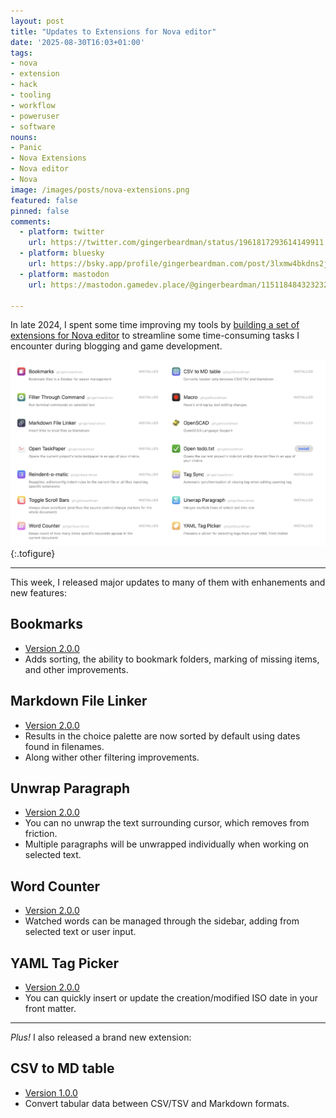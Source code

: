 ```yaml
---
layout: post
title: "Updates to Extensions for Nova editor"
date: '2025-08-30T16:03+01:00'
tags:
- nova
- extension
- hack
- tooling
- workflow
- poweruser
- software
nouns:
- Panic
- Nova Extensions
- Nova editor
- Nova
image: /images/posts/nova-extensions.png
featured: false
pinned: false
comments:
  - platform: twitter
    url: https://twitter.com/gingerbeardman/status/1961817293614149911
  - platform: bluesky
    url: https://bsky.app/profile/gingerbeardman.com/post/3lxmw4bkdns2j
  - platform: mastodon
    url: https://mastodon.gamedev.place/@gingerbeardman/115118484323232576

---
```


In late 2024, I spent some time improving my tools by [building a set of extensions for Nova editor](/2024/10/17/extensions-for-nova-editor/) to streamline some time-consuming tasks I encounter during blogging and game development.

![IMG](/images/posts/nova-extensions.png "My current list of extensions for Nova editor")
{:.tofigure}

----

This week, I released major updates to many of them with enhanements and new features:

## Bookmarks

- [Version 2.0.0](https://extensions.panic.com/extensions/com.gingerbeardman/com.gingerbeardman.Bookmarks/)
- Adds sorting, the ability to bookmark folders, marking of missing items, and other improvements.

## Markdown File Linker

- [Version 2.0.0](https://extensions.panic.com/extensions/com.gingerbeardman/com.gingerbeardman.MarkdownFileLinker/)
- Results in the choice palette are now sorted by default using dates found in filenames.
- Along wither other filtering improvements.

## Unwrap Paragraph

- [Version 2.0.0](https://extensions.panic.com/extensions/com.gingerbeardman/com.gingerbeardman.unwraptext/)
- You can no unwrap the text surrounding cursor, which removes from friction.
- Multiple paragraphs will be unwrapped individually when working on selected text.

## Word Counter

- [Version 2.0.0](https://extensions.panic.com/extensions/com.gingerbeardman/com.gingerbeardman.wordcounter/)
- Watched words can be managed through the sidebar, adding from selected text or user input. 

## YAML Tag Picker

- [Version 2.0.0](https://extensions.panic.com/extensions/com.gingerbeardman/com.gingerbeardman.YAMLTagPicker/)
- You can quickly insert or update the creation/modified ISO date in your front matter.

----

*Plus!* I also released a brand new extension: 

## CSV to MD table

- [Version 1.0.0](https://extensions.panic.com/extensions/com.gingerbeardman/com.gingerbeardman.csv2md/)
- Convert tabular data between CSV/TSV and Markdown formats.

